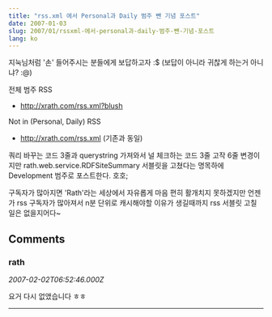 ```yaml
---
title: "rss.xml 에서 Personal과 Daily 범주 뺀 기념 포스트"
date: 2007-01-03
slug: 2007/01/rssxml-에서-personal과-daily-범주-뺀-기념-포스트
lang: ko
---
```


지눅님처럼 '손' 들어주시는 분들에게 보답하고자 :$ (보답이 아니라 귀찮게 하는거 아니냐? :@)

전체 범주 RSS 
- http://xrath.com/rss.xml?blush

Not in (Personal, Daily) RSS 
- http://xrath.com/rss.xml  (기존과 동일)

쿼리 바꾸는 코드 3줄과 querystring 가져와서 널 체크하는 코드 3줄
고작 6줄 변경이지만 rath.web.service.RDFSiteSummary 서블릿을 고쳤다는 명목하에
Development 범주로 포스트한다. 호호;

구독자가 많아지면 'Rath'라는 세상에서 자유롭게 마음 편히 활개치지 못하겠지만
언젠가 rss 구독자가 많아져서 n분 단위로 캐시해야할 이유가 생길때까지
rss 서블릿 고칠 일은 없을지어다~

## Comments

### rath
*2007-02-02T06:52:46.000Z*

요거 다시 없앴습니다 ㅎㅎ

---


